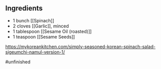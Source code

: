 ## Ingredients

- 1 bunch [[Spinach]]
- 2 cloves [[Garlic]], minced
- 1 tablespoon [[Sesame Oil (roasted)]]
- 1 teaspoon [[Sesame Seeds]]


https://mykoreankitchen.com/simply-seasoned-korean-spinach-salad-sigeumchi-namul-version-1/

#unfinished 